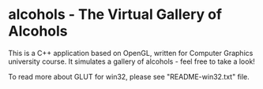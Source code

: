 alcohols - The Virtual Gallery of Alcohols
========

This is a C++ application based on OpenGL, written for Computer Graphics university course. It simulates a gallery of alcohols - feel free to take a look!

To read more about GLUT for win32, please see "README-win32.txt" file.
